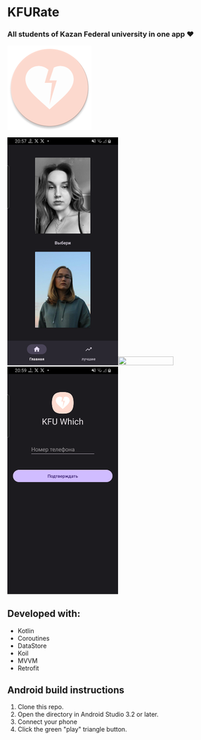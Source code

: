 # KFURate
### All students of Kazan Federal university in one app ❤️

![KFURate](app/src/main/res/mipmap-xxxhdpi/ic_launcher_round.webp)


<img src="Screenshot_20231110_205147.png" width=50% height=50%><img src="Screenshot_20231110_205324.png" width=50% height=50%><img src="Screenshot_20231110_205433.png" width=50% height=50%>



## Developed with:
* Kotlin
* Coroutines 
* DataStore
* Koil
* MVVM
* Retrofit

## Android build instructions

1. Clone this repo.
2. Open the directory in Android Studio 3.2 or later.
3. Connect your phone
4. Click the green "play" triangle button.
